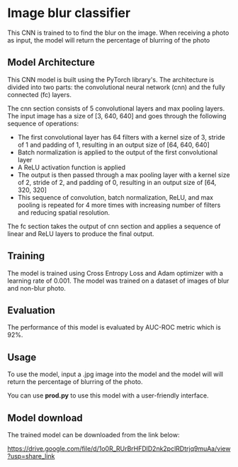 # Image blur classifier
This CNN is trained to to find the blur on the image. When receiving a photo as input, the model will return the percentage of blurring of the photo

## Model Architecture
This CNN model is built using the PyTorch library's. The architecture is divided into two parts: the convolutional neural network (cnn) and the fully connected (fc) layers.

The cnn section consists of 5 convolutional layers and max pooling layers. The input image has a size of [3, 640, 640] and goes through the following sequence of operations: 
- The first convolutional layer has 64 filters with a kernel size of 3, stride of 1 and padding of 1, resulting in an output size of [64, 640, 640]
- Batch normalization is applied to the output of the first convolutional layer
- A ReLU activation function is applied
- The output is then passed through a max pooling layer with a kernel size of 2, stride of 2, and padding of 0, resulting in an output size of [64, 320, 320]
- This sequence of convolution, batch normalization, ReLU, and max pooling is repeated for 4 more times with increasing number of filters and reducing spatial resolution.

The fc section takes the output of cnn section and applies a sequence of linear and ReLU layers to produce the final output.

## Training
The model is trained using Cross Entropy Loss and Adam optimizer with a learning rate of 0.001. The model was trained on a dataset of images of blur and non-blur photo.

## Evaluation
The performance of this model is evaluated by AUC-ROC metric which is 92%.

## Usage
To use the model, input a .jpg image into the model and the model will will return the percentage of blurring of the photo. 

You can use **prod.py** to use this model with a user-friendly interface.

## Model download
The trained model can be downloaded from the link below:

https://drive.google.com/file/d/1o0R_RUrBrHFDlD2nk2pclRDtrjq9muAa/view?usp=share_link
